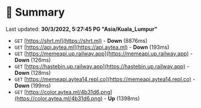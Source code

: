 # 📖 Summary
Last updated: **30/3/2022, 5:27:45 PG "Asia/Kuala_Lumpur"**

- `GET` [https://shrt.ml](https://shrt.ml) - **Down** (8876ms)
- `GET` [https://api.aytea.ml](https://api.aytea.ml) - **Down** (193ms)
- `GET` [https://memeapi.up.railway.app](https://memeapi.up.railway.app) - **Down** (126ms)
- `GET` [https://hastebin.up.railway.app](https://hastebin.up.railway.app) - **Down** (128ms)
- `GET` [https://memeapi.aytea14.repl.co](https://memeapi.aytea14.repl.co) - **Down** (199ms)
- `GET` [https://color.aytea.ml/4b31d6.png](https://color.aytea.ml/4b31d6.png) - **Up** (1398ms)
